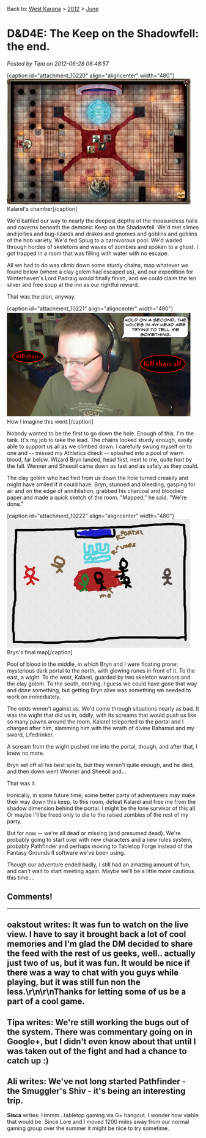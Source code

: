 Back to: [West Karana](/posts/westkarana.md) > [2012](/posts/2012/westkarana.md) > [June](./westkarana.md)
# D&D4E: The Keep on the Shadowfell: the end.

*Posted by Tipa on 2012-06-28 06:48:57*

[caption id="attachment\_10220" align="aligncenter" width="480"][![](../../../uploads/2012/06/1-FantasyGrounds-2012-06-27-21-24-30-36-480x328.jpg "Kalarel's chamber")](../../../uploads/2012/06/1-FantasyGrounds-2012-06-27-21-24-30-36.jpg) Kalarel's chamber[/caption]

We'd battled our way to nearly the deepest depths of the measureless halls and caverns beneath the demonic Keep on the Shadowfell. We'd met slimes and jellies and bug-lizards and drakes and gnomes and goblins and goblins of the hob variety. We'd fed Splug to a carnivorous pool. We'd waded through hordes of skeletons and waves of zombies and spoken to a ghost. I got trapped in a room that was filling with water with no escape.

All we had to do was climb down some sturdy chains, map whatever we found below (where a clay golem had escaped us), and our expedition for Winterhaven's Lord Padraig would finally finish, and we could claim the ten silver and free soup at the inn as our rightful reward.

That was the plan, anyway.

[caption id="attachment\_10221" align="aligncenter" width="480"][![](../../../uploads/2012/06/killthemall.png "How I imagine this went.")](../../../uploads/2012/06/killthemall.png) How I imagine this went.[/caption]

Nobody wanted to be the first to go down the hole. Enough of this. I'm the tank. It's my job to take the lead. The chains looked sturdy enough, easily able to support us all as we climbed down. I carefully swung myself on to one and -- missed my Athletics check -- splashed into a pool of warm blood, far below. Wizard Bryn landed, head first, next to me, quite hurt by the fall. Wenner and Sheeoil came down as fast and as safely as they could.

The clay golem who had fled from us down the hole turned creakily and might have smiled if it could have. Bryn, stunned and bleeding, gasping for air and on the edge of annihilation, grabbed his charcoal and bloodied paper and made a quick sketch of the room. "Mapped," he said. "We're done."

[caption id="attachment\_10222" align="aligncenter" width="480"][![](../../../uploads/2012/06/map.jpg "Bryn's final map")](../../../uploads/2012/06/map.jpg) Bryn's final map[/caption]

Pool of blood in the middle, in which Bryn and I were floating prone; mysterious dark portal to the north, with glowing runes in front of it. To the east, a wight. To the west, Kalarel, guarded by two skeleton warriors and the clay golem. To the south, nothing. I guess we could have gone that way and done something, but getting Bryn alive was something we needed to work on immediately.

The odds weren't against us. We'd come through situations nearly as bad. It was the wight that did us in, oddly, with its screams that would push us like so many pawns around the room. Kalarel teleported to the portal and I charged after him, slamming him with the wrath of divine Bahamut and my sword, Lifedrinker.

A scream from the wight pushed me into the portal, though, and after that, I knew no more.

Bryn set off all his best spells, but they weren't quite enough, and he died, and then down went Wenner and Sheeoil and...

That was it.

Ironically, in some future time, some better party of adventurers may make their way down this keep, to this room, defeat Kalarel and free me from the shadow dimension behind the portal. I might be the lone survivor of this all. Or maybe I'll be freed only to die to the raised zombies of the rest of my party.

But for now -- we're all dead or missing (and presumed dead). We're probably going to start over with new characters and a new rules system, probably Pathfinder and perhaps moving to Tabletop Forge instead of the Fantasy Grounds II software we've been using.

Though our adventure ended badly, I still had an amazing amount of fun, and can't wait to start meeting again. Maybe we'll be a little more cautious this time....

## Comments!
---
**oakstout** writes: It was fun to watch on the live view.  I have to say it brought back a lot of cool memories and I'm glad the DM decided to share the feed with the rest of us geeks, well.. actually just two of us, but it was fun.  It would be nice if there was a way to chat with you guys while playing, but it was still fun non the less.\r\n\r\nThanks for letting some of us be a part of a cool game.
---
**Tipa** writes: We're still working the bugs out of the system. There was commentary going on in Google+, but I didn't even know about that until I was taken out of the fight and had a chance to catch up :)
---
**Ali** writes: We've not long started Pathfinder - the Smuggler's Shiv - it's being an interesting trip.
---
**Sisca** writes: Hmmm...tabletop gaming via G+ hangout. I wonder how viable that would be. Since Lore and I moved 1200 miles away from our normal gaming group over the summer it might be nice to try sometime.
